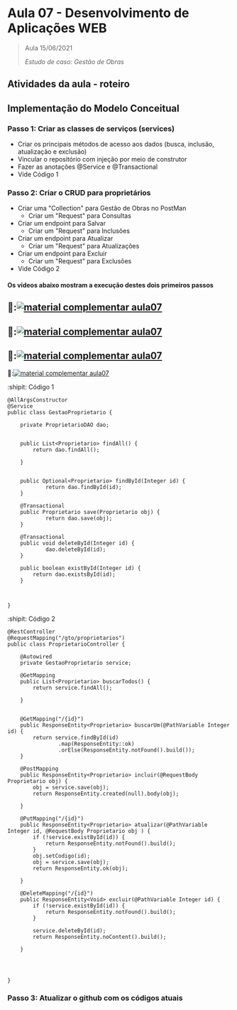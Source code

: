 # Aula 07 - Desenvolvimento de Aplicações WEB

> Aula 15/06/2021
> 
>  *Estudo de caso: Gestão de Obras*

## Atividades da aula - roteiro

## Implementação do Modelo Conceitual

### Passo 1: Criar as classes de serviços (services)
- Criar os principais métodos de acesso aos dados (busca, inclusão, atualização e exclusão)
- Vincular o repositório com injeção por meio de construtor
- Fazer as anotações @Service e @Transactional
- Vide Código 1

### Passo 2: Criar o CRUD para proprietários
- Criar uma "Collection" para Gestão de Obras no PostMan
  - Criar um "Request" para Consultas
- Criar um endpoint para Salvar
  - Criar um "Request" para Inclusões
- Criar um endpoint para Atualizar
  - Criar um "Request" para Atualizações
- Criar um endpoint para Excluir
  - Criar um "Request" para Exclusões
- Vide Código 2


####  Os vídeos abaixo mostram a execução destes dois primeiros passos

🥇:[![material complementar aula07](https://github.com/marcoswagner-commits/gestao_obras_aula_daw/blob/ba294e3ae0ee3da2378b3c9d5be18c7df419fb2c/Capa_aula07.png)](https://www.youtube.com/watch?v=zoL877ckzeU)
-
🥈:[![material complementar aula07](https://github.com/marcoswagner-commits/gestao_obras_aula_daw/blob/ba294e3ae0ee3da2378b3c9d5be18c7df419fb2c/Capa_aula07.png)](https://www.youtube.com/watch?v=i6brsofWuew)
-
🥉:[![material complementar aula07](https://github.com/marcoswagner-commits/gestao_obras_aula_daw/blob/ba294e3ae0ee3da2378b3c9d5be18c7df419fb2c/Capa_aula07.png)](https://www.youtube.com/watch?v=c3BEXOIWSEQ)
-
🥉:[![material complementar aula07](https://github.com/marcoswagner-commits/gestao_obras_aula_daw/blob/ba294e3ae0ee3da2378b3c9d5be18c7df419fb2c/Capa_aula07.png)](https://www.youtube.com/watch?v=26GoufnXRPM)




:shipit: Código 1
```
@AllArgsConstructor
@Service
public class GestaoProprietario {
	
	private ProprietarioDAO dao;
	

	public List<Proprietario> findAll() {
		return dao.findAll();
		
	}
	

	public Optional<Proprietario> findById(Integer id) {
			return dao.findById(id);
	}
	
	@Transactional
	public Proprietario save(Proprietario obj) {
			return dao.save(obj);
	}
	
	@Transactional
	public void deleteById(Integer id) {
			dao.deleteById(id);
	}
	
	public boolean existById(Integer id) {
		return dao.existsById(id);
	}
	
	
	
}

```

:shipit: Código 2
```
@RestController
@RequestMapping("/gto/proprietarios")
public class ProprietarioController {
	
	@Autowired
	private GestaoProprietario service;
	
	@GetMapping
	public List<Proprietario> buscarTodos() {
		return service.findAll();
		
	}
	
	
	@GetMapping("/{id}")
	public ResponseEntity<Proprietario> buscarUm(@PathVariable Integer id) {
		return service.findById(id)
				.map(ResponseEntity::ok)
				.orElse(ResponseEntity.notFound().build());
	}
	
	@PostMapping
	public ResponseEntity<Proprietario> incluir(@RequestBody Proprietario obj) {
		obj = service.save(obj);
		return ResponseEntity.created(null).body(obj);
		
	}
	
	@PutMapping("/{id}")
	public ResponseEntity<Proprietario> atualizar(@PathVariable Integer id, @RequestBody Proprietario obj ) {
		if (!service.existById(id)) {
			return ResponseEntity.notFound().build();
		}
		obj.setCodigo(id);
		obj = service.save(obj);
		return ResponseEntity.ok(obj);
		
	}
	
	@DeleteMapping("/{id}")
	public ResponseEntity<Void> excluir(@PathVariable Integer id) {
		if (!service.existById(id)) {
			return ResponseEntity.notFound().build();
		}
		
		service.deleteById(id);
		return ResponseEntity.noContent().build();
		
	}
	
	


}
```

### Passo 3: Atualizar o github com os códigos atuais


	
